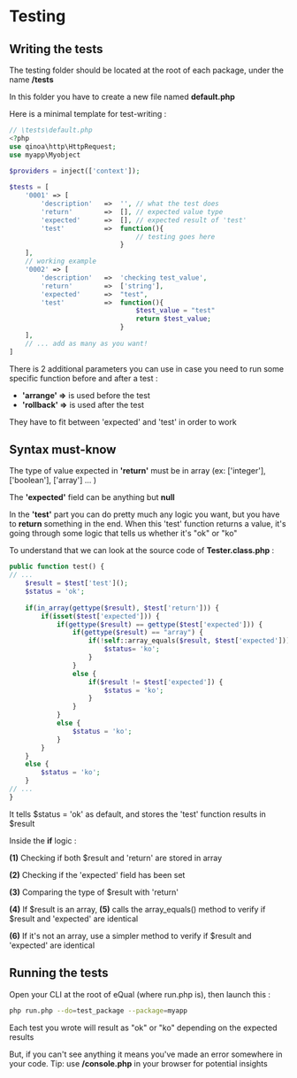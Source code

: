 # Testing

## Writing the tests

The testing folder should be located at the root of each package, under the name **/tests**

In this folder you have to create a new file named **default.php**

Here is a minimal template for test-writing :

```php
// \tests\default.php
<?php
use qinoa\http\HttpRequest;
use myapp\Myobject
    
$providers = inject(['context']);

$tests = [
    '0001' => [
        'description'   =>  '',	// what the test does
        'return'        =>  [],	// expected value type
        'expected'      =>  [],	// expected result of 'test'
        'test'          =>  function(){
            					// testing goes here
                            }
    ],
    // working example
    '0002' => [
        'description'   =>  'checking test_value',
        'return'        =>  ['string'], 
        'expected'      =>  "test",
        'test'          =>  function(){
            					$test_value = "test"
            					return $test_value;
                            }
    ],
	// ... add as many as you want!
]
```

There is 2 additional parameters you can use in case you need to run some specific function before and after a test :

- **'arrange' =>** is used before the test
- **'rollback' =>** is used after the test

They have to fit between 'expected' and 'test' in order to work



## Syntax must-know

The type of value expected in **'return'** must be in array (ex: ['integer'], ['boolean'], ['array'] ... )

The **'expected'** field can be anything but **null**

In the **'test'** part you can do pretty much any logic you want, but you have to **return** something in the end. When this 'test' function returns a value, it's going through some logic that tells us whether it's "ok" or "ko"

To understand that we can look at the source code of **Tester.class.php** :

```php
public function test() {
// ...
    $result = $test['test']();
    $status = 'ok';
    
    if(in_array(gettype($result), $test['return'])) {						// (1)
        if(isset($test['expected'])) {										// (2)
            if(gettype($result) == gettype($test['expected'])) {			// (3)
                if(gettype($result) == "array") {							// (4)
                    if(!self::array_equals($result, $test['expected'])) {	// (5)
                        $status= 'ko';
                    }
                }
                else {
                    if($result != $test['expected']) {						// (6)
                        $status = 'ko';
                    }
                }
            }
            else {
                $status = 'ko';
            }
        }
    }
    else {
        $status = 'ko';
    }
// ...
}
```

It tells $status = 'ok' as default, and stores the 'test' function results in $result

Inside the **if** logic :

**(1)** Checking if both $result and 'return' are stored in array

**(2)** Checking if the 'expected' field has been set

**(3)** Comparing the type of $result with 'return'

**(4)** If $result is an array, **(5)** calls the array_equals() method to verify if $result and 'expected' are identical

**(6)** If it's not an array, use a simpler method to verify if $result and 'expected' are identical



## Running the tests

Open your CLI at the root of eQual (where run.php is), then launch this :

```bash
php run.php --do=test_package --package=myapp
```

Each test you wrote will result as "ok" or "ko" depending on the expected results

But, if you can't see anything it means you've made an error somewhere in your code. Tip: use **/console.php** in your browser for potential insights